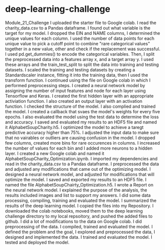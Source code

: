 # deep-learning-challenge
Module_21_Challenge
I uploaded the starter file to Google colab. I read the charity_data.csv to a Pandas dataframe. I found out what variable is the target for my model. I dropped the EIN and NAME columns, I determined the unique values for each column. I used the number of data points for each unique value to pick a cutoff point to combine "rare categorical values" together in a new value, other and check if the replacement was successful. I used pd.get_dummies() to encode the categorical variables. Then, I split the preprocessed data into a features array x, and a target array y. I used these arrays and the train_test_split to split the data into training and testing datasets. I scaled the training and testing datasets by creating a Standardscaler instance, fitting it into the training data, then I used the transform function. I continued using the file on Google colab in which I performed preprocessing steps. I created a neural network model by assigning the number of input features and node for each layer using Tensorflow and Keras. I created the first hidden layer with an appropriate activiation function. I also created an output layer with an activation function. I checked the structure of the model. I also complied and trained the model. I created a callback that svaes the model's weights for every five epochs. I also evaluated the model using the test data to determine the loss and accuracy. I saved and evaluated my results to an HDF5 file and named it AlphabetSoupCharity.h5. I optimized the model to achieve a taregt predictive accuracy higher than 75%. I adjusted the input data to make sure that no vairables or outliers are causing confusion in the model. I dropped few columns, created more bins for rare occurences in columns. I increased the number of values for each bin and I added more neurons to a hidden layer. I created a new Google colab and named it AlphabetSoupCharity_Optimization.ipynb. I imported my dependencies and read in the charity_data.csv to a Pandas dataframe. I preprocessed the data and adjusted any modifications that came out of the optimizing model. I designed a neural network model, and adjusted for modifications that will optimize the model. I saved and exported my results to an HDF5 file. I named the file AlphabetSoupChairty_Optimization.h5. I wrote a Report on the neural network model. I explained the purpose of the analysis, the results included images and list to support my answers. I did some data processing, compiling, training and evaluated the model. I summarized the results of the deep learning model. I copied the files into my Repository. I downloaded the colab notebooks, moved them to the deep learning challenge directory to my local repsoitory, and pushed the added files to github. 
I did a lot of modifications to the data on Google colab. I did preprocessing of the data. I compiled, trained and evaluated the model. I defined the problem and the goal, I explored and preprocessed the data, I designed and implemented the data. I trained and evaluated the model. I tested and deployed the model. 
